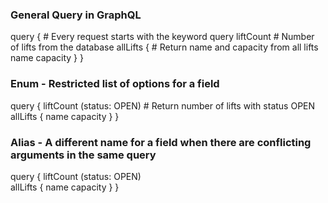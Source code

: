 ### General Query in GraphQL

query {                         # Every request starts with the keyword query
  liftCount                     # Number of lifts from the database
  allLifts {                    # Return name and capacity from all lifts
    name
    capacity
  }
}

### Enum - Restricted list of options for a field

query {
  liftCount (status: OPEN)      # Return number of lifts with status OPEN
  allLifts {
    name
    capacity
  }
}

### Alias - A different name for a field when there are conflicting arguments in the same query

query {
  liftCount (status: OPEN)      
  allLifts {
    name
    capacity
  }
}